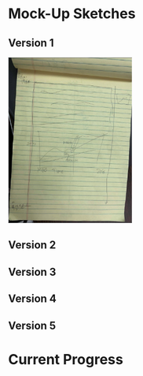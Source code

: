 # Mock-Up Sketches

## Version 1

<img src="PresentationImg6.png" alt="Presentation Image 1" style="text-align: center; max-width: 50%; max-height: 50%;"/>

## Version 2

## Version 3

## Version 4

## Version 5

# Current Progress
